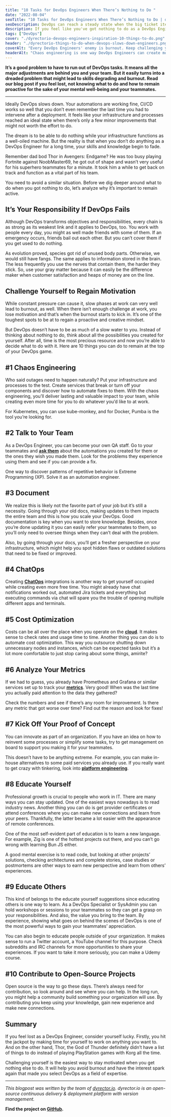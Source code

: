 ```yaml
---
title: "10 Tasks for DevOps Engineers When There’s Nothing to Do "
date: "2022-08-04"
seoTitle: "10 Tasks for DevOps Engineers When There’s Nothing to Do | dyrector.io"
seoDescription: DevOps can reach a steady state when the big ticket items are behind you but there's still work that can be done. Read our blog post to get some inspiration.
description: If you feel like you've got nothing to do as a DevOps Engineer, congratulations! That means you won the jackpot. Check our suggestions to occupy yourself if you can do anything on company time.
tags: ["DevOps"]
cover: "./dyrectorio-devops-engineers-inspiration-10-things-to-do.png"
header: "./dyrectorio-things-to-do-when-devops-slows-down-engineers.png"
coverAlt: "Every DevOps Engineers' enemy is burnout. Keep challenging yourself to avoid burnout by staying proactive."
headerAlt: "Chaos engineering is one way DevOps Engineers can create more work for themselves."
---
```


**It’s a good problem to have to run out of DevOps tasks. It means all the major adjustments are behind you and your team. But it easily turns into a dreaded problem that might lead to skills degrading and burnout. Read our blog post if you feel lost, not knowing what to do and how to remain proactive for the sake of your mental well-being and your teammates.**

---

Ideally DevOps slows down. Your automations are working fine, CI/CD works so well that you don’t even remember the last time you had to intervene after a deployment. It feels like your infrastructure and processes reached an ideal state when there’s only a few minor improvements that might not worth the effort to do.

The dream is to be able to do nothing while your infrastructure functions as a well-oiled machine. But the reality is that when you don’t do anything as a DevOps Engineer for a long time, your skills and knowledge begin to fade.

Remember dad bod Thor in Avengers: Endgame? He was too busy playing Fortnite against NoobMaster69, he got out of shape and wasn’t very useful for his superhero teammates for a minute. It took him a while to get back on track and function as a vital part of his team.

You need to avoid a similar situation. Before we dig deeper around what to do when you got nothing to do, let’s analyze why it’s important to remain active.

## It’s Your Responsibility If DevOps Fails

Although DevOps transforms objectives and responsibilities, every chain is as strong as its weakest link and it applies to DevOps, too. You work with people every day, you might as well made friends with some of them. If an emergency occurs, friends bail out each other. But you can’t cover them if you get used to do nothing.

As evolution proved, species got rid of unused body parts. Otherwise, we would still have fangs. The same applies to information stored in the brain. The less frequently you use the nerves that contain them, the harder they stick. So, use your gray matter because it can easily be the difference maker when customer satisfaction and heaps of money are on the line.

## Challenge Yourself to Regain Motivation

While constant pressure can cause it, slow phases at work can very well lead to burnout, as well. When there isn’t enough challenge at work, you lose motivation and that’s when the burnout starts to kick in. It’s one of the toughest spots to be at to regain a proactive and creative mindset.

But DevOps doesn’t have to be as much of a slow water to you. Instead of thinking about nothing to do, think about all the possibilities you created for yourself. After all, time is the most precious resource and now you’re able to decide what to do with it. Here are 10 things you can do to remain at the top of your DevOps game.

## #1 Chaos Engineering

Who said outages need to happen naturally? Put your infrastructure and processes to the test. Create services that break or turn off your components and discover how to automate fixes to them. With the chaos engineering, you’ll deliver lasting and valuable impact to your team, while creating even more time for you to do whatever you’d like to at work.

For Kubernetes, you can use kube-monkey, and for Docker, Pumba is the tool you’re looking for.

## #2 Talk to Your Team

As a DevOps Engineer, you can become your own QA staff. Go to your teammates and **[ask them](https://blog.dyrectorio.com/2022-03-03-devops-habits/)** about the automations you created for them or the ones they wish you made them. Look for the problems they experience using them and see if you can provide a fix.

One way to discover patterns of repetitive behavior is Extreme Programming (XP). Solve it as an automation engineer.

## #3 Document

We realize this is likely not the favorite part of your job but it’s still a necessity. Going through your old docs, making updates to them impacts the entire team and this is how you scale your DevOps. Good documentation is key when you want to store knowledge. Besides, once you’re done updating it you can easily refer your teammates to them, so you’ll only need to oversee things when they can’t deal with the problem.

Also, by going through your docs, you’ll get a fresher perspective on your infrastructure, which might help you spot hidden flaws or outdated solutions that need to be fixed or improved.

## #4 ChatOps

Creating **[ChatOps](https://blog.dyrectorio.com/2022-07-01-chatops/)** integrations is another way to get yourself occupied while creating even more free time. You might already have chat notifications worked out, automated Jira tickets and everything but executing commands via chat will spare you the trouble of opening multiple different apps and terminals.

## #5 Cost Optimization

Costs can be all over the place when you operate on the **[cloud](https://blog.dyrectorio.com/2022-06-01-cloud-vs-on-prem/)**. It makes sense to check rates and usage time to time. Another thing you can do is to automate cost optimization. This way you outsource shutting down unnecessary nodes and instances, which can be expected tasks but it’s a lot more comfortable to just stop caring about some things, amirite?

## #6 Analyze Your Metrics

If we had to guess, you already have Prometheus and Grafana or similar services set up to track your **[metrics](https://blog.dyrectorio.com/2022-04-01-devops-metrics/)**. Very good! When was the last time you actually paid attention to the data they gathered?

Check the numbers and see if there’s any room for improvement. Is there any metric that got worse over time? Find out the reason and look for fixes!

## #7 Kick Off Your Proof of Concept

You can innovate as part of an organization. If you have an idea on how to reinvent some processes or simplify some tasks, try to get management on board to support you making it for your teammates.

This doesn’t have to be anything extreme. For example, you can make in-house alternatives to some paid services you already use. If you really want to get crazy with tinkering, look into **[platform engineering](https://blog.dyrectorio.com/2022-07-02-internal-developer-platforms/)**.

## #8 Educate Yourself

Professional growth is crucial to people who work in IT. There are many ways you can stay updated. One of the easiest ways nowadays is to read industry news. Another thing you can do is get provider certificates or attend conferences where you can make new connections and learn from your peers. Thankfully, the latter became a lot easier with the appearance of remote conferences.

One of the most self-evident part of education is to learn a new language. For example, Zig is one of the hottest projects out there, and you can’t go wrong with learning Bun JS either.

A good mental exercise is to read code, but looking at other projects’ solutions, checking architectures and complete stories, case studies or postmortems are other ways to earn new perspective and learn from others’ experiences.

## #9 Educate Others

This kind of belongs to the educate yourself suggestions since educating others is one way to learn. As a DevOps Specialist or SysAdmin you can hold workshops or sessions to your teammates so they can get a grasp on your responsibilities. And also, the value you bring to the team. By experience, showing what goes on behind the scenes of DevOps is one of the most powerful ways to gain your teammates’ appreciation.

You can also begin to educate people outside of your organization. It makes sense to run a Twitter account, a YouTube channel for this purpose. Check subreddits and IRC channels for more opportunities to share your experiences. If you want to take it more seriously, you can make a Udemy course.

## #10 Contribute to Open-Source Projects

Open source is the way to go these days. There’s always need for contribution, so look around and see where you can help. In the long run, you might help a community build something your organization will use. By contributing you keep using your knowledge, gain new experience and make new connections.

## Summary

If you feel lost as a DevOps Engineer, consider yourself lucky. Firstly, you hit the jackpot by making time for yourself to work on anything you want to. And on the other hand, Thor, the God of Thunder definitely didn’t have a list of things to do instead of playing PlayStation games with Korg all the time.

Challenging yourself is the easiest way to stay motivated when you get nothing else to do. It will help you avoid burnout and have the interest spark again that made you select DevOps as a field of expertise.

---

_This blogpost was written by the team of [dyrector.io](https://dyrectorio.com). dyrector.io is an open-source continuous delivery & deployment platform with version management._

**Find the project on [GitHub](https://github.com/dyrector-io/dyrectorio/).**

